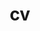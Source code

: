 ---
layout: cv
permalink: /cv
title: "cv"
subtitle_1: "Train traffic control for the"
subtitle_2: "twenty-first century."
---
